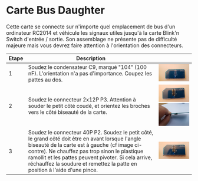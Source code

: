 # Carte Bus Daughter<A id="a19"></A>

Cette carte se connecte sur n'importe quel emplacement de bus d'un ordinateur RC2014 et véhicule les signaux utiles jusqu'à
la carte Blink'n Switch d'entrée / sortie. Son assemblage ne présente pas de difficulté majeure mais vous devrez faire
attention à l'orientation des connecteurs.

| Etape | Description                                                        |                                                              |
| ----- | -------------------------------------------------------------------- | ------------------------------------------------------------ |
| 1     | Soudez le condensateur C9, marqué "104" (100 nF). L'orientation n'a pas d'importance. Coupez les pattes au dos. | <img src="pictures/016-capa.jpg" alt="Condensateur soudé" style="zoom: 33%;" /> |
| 2     | Soudez le connecteur 2x12P P3. Attention à souder le petit côté coudé, et orientez les broches vers le côté biseauté de la carte. | <img src="pictures/017A.jpg" alt="Soudure du connecteur" style="zoom: 33%;" /><img src="pictures/017B.jpg" alt="Vus de côté" style="zoom:33%;" /> |
| 3     | Soudez le connecteur 40P P2. Soudez le petit côté, le grand côté doit être en avant lorsque l'angle biseauté de la carte est à gauche (cf image ci-contre). Ne chauffez pas trop sinon le plastique ramollit et les pattes peuvent pivoter. Si cela arrive, réchauffez la soudure et remettez la patte en position à l'aide d'une pince. | <img src="pictures/018.jpg" alt="Connecteur soudé" style="zoom:50%;" /> |
